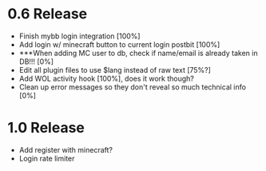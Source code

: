 0.6 Release
=====
- Finish mybb login integration [100%]
- Add login w/ minecraft button to current login postbit [100%]
- ***When adding MC user to db, check if name/email is already taken in DB!!! [0%]
- Edit all plugin files to use $lang instead of raw text [75%?]
- Add WOL activity hook [100%], does it work though?
- Clean up error messages so they don't reveal so much technical info [0%]

1.0 Release
=====
- Add register with minecraft?
- Login rate limiter